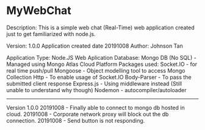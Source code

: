 # MyWebChat
Description: This is a simple web chat (Real-Time) web application created just to get familiarized with node.js.

Version: 1.0.0
Application created date 20191008
Author: Johnson Tan 

Application Type: Node.JS Web Aplication 
Database: Mongo DB (No SQL) - Managed using Mongo Atlas Cloud Platform
Packages used: 
Socket.IO - for real time push/pull
Mongoose - Object modelling tool to access Mongo Collection
Http - To enable usage of Socket.IO
Body-Parser - To pass the submitted client response
Express.js - Using middleware instead (Still unable to understand why though)
Nodemon - autocompiler/autoloader 

*********************************************************
Version 1.0.0 
20191008 - Finally able to connect to mongo db hosted in cloud.
20191008 - Corporate network proxy will block out the db connection. 
20191008 - Send button is not responding. 
